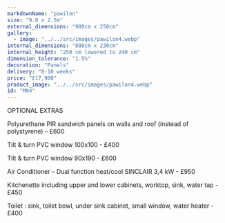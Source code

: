 ```yaml
---
markdownName: "pawilon"
size: "9.0 x 2.5m"
external_dimensions: "900cm x 250cm"
gallery:
  - image: "../../src/images/pawilon4.webp"
internal_dimensions: "880cm x 230cm"
internal_height: "250 cm lowered to 240 cm"
dimension_tolerance: "1.5%"
decoration: "Panels"
delivery: "8-10 weeks"
price: "£17,900"
product_image: "../../src/images/pawilon4.webp"
id: "M04"
---
```

OPTIONAL EXTRAS



   Polyurethane PIR sandwich panels on walls and roof (instead of polystyrene) – £600

   Tilt & turn PVC window 100x100 - £400

   Tilt & turn PVC window 90x190 - £600

   Air Conditioner – Dual function heat/cool SINCLAIR 3,4 kW - £950

   Kitchenette including upper and lower cabinets, worktop, sink, water tap - £450

   Toilet : sink, toilet bowl, under sink cabinet, small window, water heater - £400
